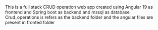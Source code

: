 This is a full stack CRUD operation web app created using Angular 19 as frontend and Spring boot as backend and mssql as database 
Crud_operations is refers as the backend folder and the angular files are present in fronted folder 
